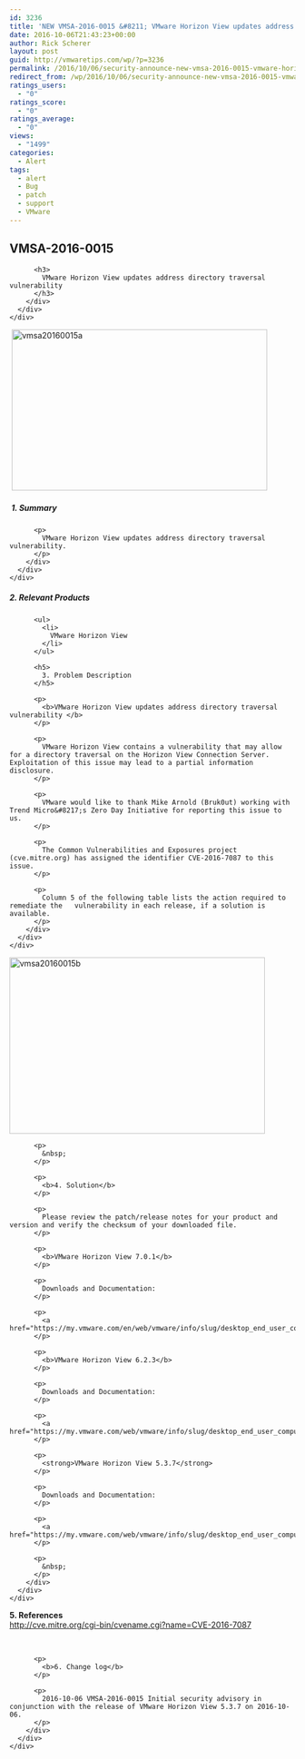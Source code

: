 ```yaml
---
id: 3236
title: 'NEW VMSA-2016-0015 &#8211; VMware Horizon View updates address directory traversal vulnerability'
date: 2016-10-06T21:43:23+00:00
author: Rick Scherer
layout: post
guid: http://vmwaretips.com/wp/?p=3236
permalink: /2016/10/06/security-announce-new-vmsa-2016-0015-vmware-horizon-view-updates-address-directory-traversal-vulnerability/
redirect_from: /wp/2016/10/06/security-announce-new-vmsa-2016-0015-vmware-horizon-view-updates-address-directory-traversal-vulnerability/
ratings_users:
  - "0"
ratings_score:
  - "0"
ratings_average:
  - "0"
views:
  - "1499"
categories:
  - Alert
tags:
  - alert
  - Bug
  - patch
  - support
  - VMware
---
```

<div class="paragraphText parbase section">
  <div class="section-custom ">
    <div class="container-fluid">
      <div class="row">
        <div class="col-md-12">
          <h2>
            VMSA-2016-0015
          </h2>
          
          <h3>
            VMware Horizon View updates address directory traversal vulnerability
          </h3>
        </div>
      </div>
    </div>
  </div>
</div>

<div class="comparisonTable section">
  <div id="columncontainer1columncontainercomparisontable" class="rTable">
    <div class="rTableHeading">
       <a href="http://vmwaretips.com/wp/wp-content/uploads/2016/10/vmsa20160015a.jpg"><img class="alignnone wp-image-3251" src="http://vmwaretips.com/wp/wp-content/uploads/2016/10/vmsa20160015a.jpg" alt="vmsa20160015a" width="450" height="284" srcset="http://vmwaretips.com/wp/wp-content/uploads/2016/10/vmsa20160015a.jpg 562w, http://vmwaretips.com/wp/wp-content/uploads/2016/10/vmsa20160015a-300x190.jpg 300w" sizes="(max-width: 450px) 100vw, 450px" /></a>
    </div>
  </div>
  
  <div class="rTable">
  </div>
</div>



<div class="paragraphText parbase section">
  <div class="section-custom ">
    <div class="container-fluid">
      <div class="row">
        <div class="col-md-12">
          <h5>
             1. Summary
          </h5>
          
          <p>
            VMware Horizon View updates address directory traversal vulnerability.
          </p>
        </div>
      </div>
    </div>
  </div>
</div>

<div class="paragraphText parbase section">
  <div class="section-custom ">
    <div class="container-fluid">
      <div class="row">
        <div class="col-md-12">
          <h5>
            2. Relevant Products
          </h5>
          
          <ul>
            <li>
              VMware Horizon View
            </li>
          </ul>
          
          <h5>
            3. Problem Description
          </h5>
          
          <p>
            <b>VMware Horizon View updates address directory traversal vulnerability </b>
          </p>
          
          <p>
            VMware Horizon View contains a vulnerability that may allow for a directory traversal on the Horizon View Connection Server. Exploitation of this issue may lead to a partial information disclosure.
          </p>
          
          <p>
            VMware would like to thank Mike Arnold (Bruk0ut) working with Trend Micro&#8217;s Zero Day Initiative for reporting this issue to us.
          </p>
          
          <p>
            The Common Vulnerabilities and Exposures project (cve.mitre.org) has assigned the identifier CVE-2016-7087 to this issue.
          </p>
          
          <p>
            Column 5 of the following table lists the action required to remediate the   vulnerability in each release, if a solution is available.
          </p>
        </div>
      </div>
    </div>
  </div>
</div>

<div class="comparisonTable section">
</div>

<div class="paragraphText parbase section">
  <div class="section-custom ">
    <div class="container-fluid">
      <div class="row">
        <div class="col-md-12">
          <p>
            <a href="http://vmwaretips.com/wp/wp-content/uploads/2016/10/vmsa20160015b.jpg"><img class="alignnone wp-image-3252" src="http://vmwaretips.com/wp/wp-content/uploads/2016/10/vmsa20160015b.jpg" alt="vmsa20160015b" width="450" height="311" srcset="http://vmwaretips.com/wp/wp-content/uploads/2016/10/vmsa20160015b.jpg 559w, http://vmwaretips.com/wp/wp-content/uploads/2016/10/vmsa20160015b-300x207.jpg 300w" sizes="(max-width: 450px) 100vw, 450px" /></a>
          </p>
          
          <p>
            &nbsp;
          </p>
          
          <p>
            <b>4. Solution</b>
          </p>
          
          <p>
            Please review the patch/release notes for your product and version and verify the checksum of your downloaded file.
          </p>
          
          <p>
            <b>VMware Horizon View 7.0.1</b>
          </p>
          
          <p>
            Downloads and Documentation:
          </p>
          
          <p>
            <a href="https://my.vmware.com/en/web/vmware/info/slug/desktop_end_user_computing/vmware_horizon/7_0">https://my.vmware.com/en/web/vmware/info/slug/desktop_end_user_computing/vmware_horizon/7_0</a>
          </p>
          
          <p>
            <b>VMware Horizon View 6.2.3</b>
          </p>
          
          <p>
            Downloads and Documentation:
          </p>
          
          <p>
            <a href="https://my.vmware.com/web/vmware/info/slug/desktop_end_user_computing/vmware_horizon/6_2">https://my.vmware.com/web/vmware/info/slug/desktop_end_user_computing/vmware_horizon/6_2</a>
          </p>
          
          <p>
            <strong>VMware Horizon View 5.3.7</strong>
          </p>
          
          <p>
            Downloads and Documentation:
          </p>
          
          <p>
            <a href="https://my.vmware.com/web/vmware/info/slug/desktop_end_user_computing/vmware_horizon_with_view/5_3">https://my.vmware.com/web/vmware/info/slug/desktop_end_user_computing/vmware_horizon_with_view/5_3</a>
          </p>
          
          <p>
            &nbsp;
          </p>
        </div>
      </div>
    </div>
  </div>
</div>

<div class="paragraphText parbase section">
  <div class="section-custom ">
    <div class="container-fluid">
      <div class="row">
        <div class="col-md-12">
          <p>
            <b>5. References<br /> </b><a href="http://cve.mitre.org/cgi-bin/cvename.cgi?name=CVE-2016-7087">http://cve.mitre.org/cgi-bin/cvename.cgi?name=CVE-2016-7087</a>
          </p>
        </div>
      </div>
    </div>
  </div>
</div>

<div class="paragraphText parbase section">
  <div class="section-custom ">
    <div class="container-fluid">
      <div class="row">
        <div class="col-md-12">
          <p>
            &nbsp;
          </p>
          
          <p>
            <b>6. Change log</b>
          </p>
          
          <p>
            2016-10-06 VMSA-2016-0015 Initial security advisory in conjunction with the release of VMware Horizon View 5.3.7 on 2016-10-06.
          </p>
        </div>
      </div>
    </div>
  </div>
</div>